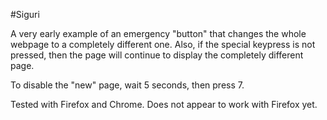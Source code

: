 #Siguri

A very early example of an emergency "button" that changes the whole webpage to a completely different one. Also, if the special keypress is not pressed, then the page will continue to display the completely different page.

To disable the "new" page, wait 5 seconds, then press 7.

Tested with Firefox and Chrome. Does not appear to work with Firefox yet.
